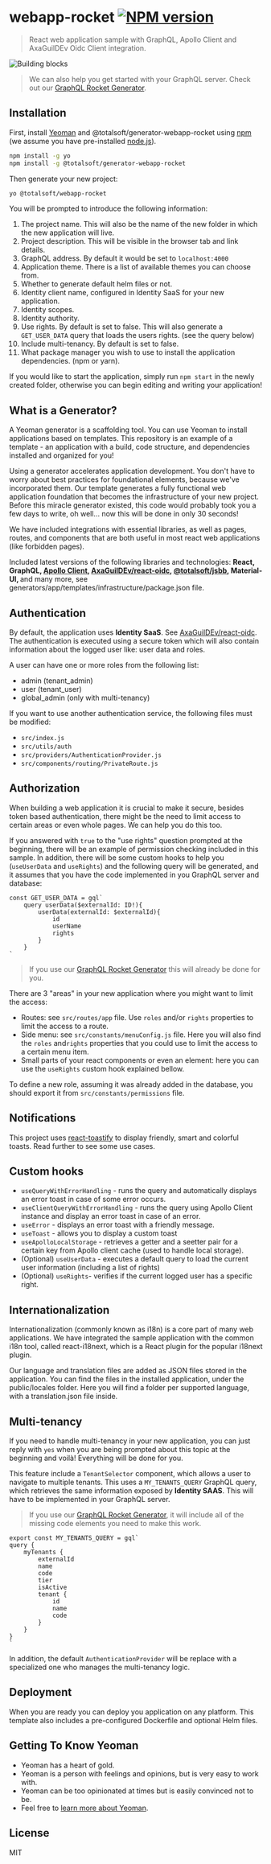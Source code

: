 # webapp-rocket [![NPM version][npm-image]][npm-url]
> React web application sample with GraphQL, Apollo Client and AxaGuilDEv Oidc Client integration.

![Building blocks](assets/img/appicon.png)

> We can also help you get started with your GraphQL server. Check out our [GraphQL Rocket Generator](https://github.com/osstotalsoft/generator-graphql-rocket).
## Installation

First, install [Yeoman](http://yeoman.io) and @totalsoft/generator-webapp-rocket using [npm](https://www.npmjs.com/) (we assume you have pre-installed [node.js](https://nodejs.org/)).

```bash
npm install -g yo
npm install -g @totalsoft/generator-webapp-rocket
```

Then generate your new project:

```bash
yo @totalsoft/webapp-rocket
```

You will be prompted to introduce the following information:
 1. The project name. This will also be the name of the new folder in which the new application will live.
 2. Project description. This will be visible in the browser tab and link details.
 3. GraphQL address. By default it would be set to `localhost:4000`
 4. Application theme. There is a list of available themes you can choose from.
 5. Whether to generate default helm files or not.
 6. Identity client name, configured in Identity SaaS for your new application.
 7. Identity scopes.
 8. Identity authority.
 9. Use rights. By default is set to false. This will also generate a `GET_USER_DATA` query that loads the users rights. (see the query below)
 10. Include multi-tenancy. By default is set to false.
 11. What package manager you wish to use to install the application dependencies. (npm or yarn).
 
If you would like to start the application, simply run ``npm start`` in the newly created folder, otherwise you can begin editing and writing your application!

## What is a Generator?
A Yeoman generator is a scaffolding tool. You can use Yeoman to install applications based on templates. This repository is an example of a template - an application with a build, code structure, and dependencies installed and organized for you!

Using a generator accelerates application development. You don't have to worry about best practices for foundational elements, because we've incorporated them. Our template generates a fully functional web application foundation that becomes the infrastructure of your new project. Before this miracle generator existed, this code would probably took you a few days to write, oh well... now this will be done in only 30 seconds!

We have included integrations with essential libraries, as well as pages, routes, and components that are both useful in most react web applications (like forbidden pages).

Included latest versions of the following libraries and technologies: <b>React, GraphQL,  [Apollo Client](https://github.com/apollographql/apollo-client), [AxaGuilDEv/react-oidc](https://github.com/AxaGuilDEv/react-oidc), [@totalsoft/jsbb](https://github.com/osstotalsoft/jsbb), Material-UI, </b> and many more, see generators/app/templates/infrastructure/package.json file.

## Authentication 
By default, the application uses <b>Identity SaaS</b>. See [AxaGuilDEv/react-oidc](https://github.com/AxaGuilDEv/react-oidc).
The authentication is executed using a secure token which will also contain information about the logged user like: user data and roles. 

A user can have one or more roles from the following list:
- admin (tenant_admin)
- user (tenant_user)
- global_admin (only with multi-tenancy)

If you want to use another authentication service, the following files must be modified:
- `src/index.js`
- `src/utils/auth`
- `src/providers/AuthenticationProvider.js`
- `src/components/routing/PrivateRoute.js`

## Authorization
When building a web application it is crucial to make it secure, besides token based authentication, there might be the need to limit access to certain areas or even whole pages. We can help you do this too. 

If you answered with `true` to the "use rights" question prompted at the beginning, there will be an example of permission checking included in this sample. In addition, there will be some custom hooks to help you (`useUserData` and `useRights`) and the following query will be generated, and it assumes that you have the code implemented in you GraphQL server and database:
```
const GET_USER_DATA = gql`
    query userData($externalId: ID!){
        userData(externalId: $externalId){
            id
            userName
            rights
        }
    }
`
```
> If you use our [GraphQL Rocket Generator](https://github.com/osstotalsoft/generator-graphql-rocket#code-examples) this will already be done for you.

There are 3 "areas" in your new application where you might want to limit the access: 
- Routes: see `src/routes/app` file. Use `roles` and/or `rights` properties to limit the access to a route.
- Side menu: see `src/constants/menuConfig.js` file. Here you will also find the `roles` and`rights` properties that you could use to limit the access to a certain menu item.
- Small parts of your react components or even an element: here you can use the `useRights` custom hook explained bellow.

To define a new role, assuming it was already added in the database, you should export it from `src/constants/permissions` file.

## Notifications
This project uses [react-toastify](https://fkhadra.github.io/react-toastify/introduction) to display friendly, smart and colorful toasts.
Read further to see some use cases.

## Custom hooks
- `useQueryWithErrorHandling` - runs the query and automatically displays an error toast in case of some error occurs.
- `useClientQueryWithErrorHandling` - runs the query using Apollo Client instance and display an error toast in case of an error.
- `useError` - displays an error toast with a friendly message.
- `useToast` - allows you to display a custom toast
- `useApolloLocalStorage` - retrieves a getter and a seetter pair for a certain key from Apollo client cache (used to handle local storage).
- (Optional) `useUserData` - executes a default query to load the current user information (including a list of rights)
- (Optional) `useRights`- verifies if the current logged user has a specific right.

## Internationalization
Internationalization (commonly known as i18n) is a core part of many web applications. We have integrated the sample application with the common i18n tool, called react-i18next, which is a React plugin for the popular i18next plugin.

Our language and translation files are added as JSON files stored in the application. You can find the files in the installed application, under the public/locales folder.
Here you will find a folder per supported language, with a translation.json file inside. 

## Multi-tenancy
If you need to handle multi-tenancy in your new application, you can just reply with `yes` when you are being prompted about this topic at the beginning and voilà! Everything will be done for you.

This feature include a `TenantSelector` component, which allows a user to navigate to multiple tenants. This uses a `MY_TENANTS_QUERY` GraphQL query, which retrieves the same information exposed by <b>Identity SAAS</b>. This will have to be implemented in your GraphQL server. 

> If you use our [GraphQL Rocket Generator](https://github.com/osstotalsoft/generator-graphql-rocket#multi-tenancy), it will include all of the missing code elements you need to make this work.

```
export const MY_TENANTS_QUERY = gql`
query {
    myTenants {
        externalId
        name
        code
        tier
        isActive
        tenant {
            id
            name
            code
        }
    }
}
`
```
In addition, the default `AuthenticationProvider` will be replace with a specialized one who manages the multi-tenancy logic. 

## Deployment
When you are ready you can deploy you application on any platform. This template also includes a pre-configured Dockerfile and optional Helm files.

## Getting To Know Yeoman
 * Yeoman has a heart of gold.
 * Yeoman is a person with feelings and opinions, but is very easy to work with.
 * Yeoman can be too opinionated at times but is easily convinced not to be.
 * Feel free to [learn more about Yeoman](http://yeoman.io/).

## License

MIT

[npm-image]: https://badge.fury.io/js/%40totalsoft%2Fgenerator-webapp-rocket.svg
[npm-url]: https://www.npmjs.com/package/@totalsoft/generator-webapp-rocket
